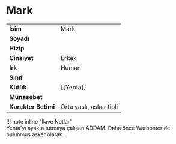 # Mark   
|  |  |  
|---|---|  
| **İsim** | Mark |  
| **Soyadı** |  |  
| **Hizip** |  |  
| **Cinsiyet** | Erkek |  
| **Irk** | Human |  
| **Sınıf** |  |  
| **Kütük** | [[Yenta]] |  
| **Münasebet** |  |  
| **Karakter Betimi** | Orta yaşlı, asker tipli |  
  
  
!!! note inline "İlave Notlar"  
	Yenta'yı ayakta tutmaya çalışan ADDAM. Daha önce Warbonter'de bulunmuş asker olarak.  
  
  
